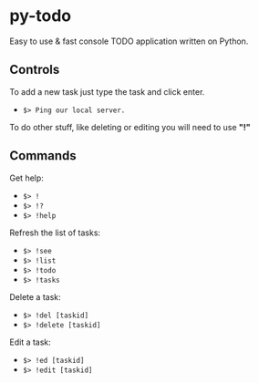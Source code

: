 # py-todo

Easy to use & fast console TODO application written on Python.

## Controls
To add a new task just type the task and click enter.
- `$> Ping our local server.`

To do other stuff, like deleting or editing you will need to use **"!"** 

## Commands

Get help:
- `$> !`
- `$> !?`
- `$> !help`

Refresh the list of tasks:
- `$> !see`
- `$> !list`
- `$> !todo`
- `$> !tasks`

Delete a task:
- `$> !del [taskid]`
- `$> !delete [taskid]`

Edit a task:
- `$> !ed [taskid]`
- `$> !edit [taskid]`
